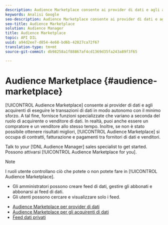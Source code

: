 ```yaml
---
description: Audience Marketplace consente ai provider di dati e agli acquirenti di eseguire le transazioni di dati in modo self-service con il minimo sforzo. A tal fine, fornisce funzioni specializzate che variano a seconda del ruolo di acquirente o venditore di dati. In realtà, puoi anche essere un compratore e un venditore allo stesso tempo. Inoltre, se non è stato possibile ottenere risultati migliori, Audience Marketplace si occupa di contratti, fatturazione e pagamenti tra fornitori di dati e venditori.
keywords: Analisi Google
seo-description: Audience Marketplace consente ai provider di dati e agli acquirenti di eseguire le transazioni di dati in modo self-service con il minimo sforzo. A tal fine, fornisce funzioni specializzate che variano a seconda del ruolo di acquirente o venditore di dati. In realtà, puoi anche essere un compratore e un venditore allo stesso tempo. Inoltre, se non è stato possibile ottenere risultati migliori, Audience Marketplace si occupa di contratti, fatturazione e pagamenti tra fornitori di dati e venditori.
seo-title: Audience Marketplace
solution: Audience Manager
title: Audience Marketplace
topic: API DIL
uuid: a94d2ee7-d854-4e68-bd6b-42827ca72f67
translation-type: tm+mt
source-git-commit: db98258a1f88867af4cd1369d35fa243a89f3f65

---
```



# Audience Marketplace {#audience-marketplace}

[!UICONTROL Audience Marketplace] consente ai provider di dati e agli acquirenti di eseguire le transazioni di dati in modo autonomo con il minimo sforzo. A tal fine, fornisce funzioni specializzate che variano a seconda del ruolo di acquirente o venditore di dati. In realtà, puoi anche essere un compratore e un venditore allo stesso tempo. Inoltre, se non è stato possibile ottenere risultati migliori, [!UICONTROL Audience Marketplace] si occupa di contratti, fatturazione e pagamenti tra fornitori di dati e venditori.

Talk to your [!DNL Audience Manager] sales specialist to get started. Possono attivarsi [!UICONTROL Audience Marketplace for you].

>[!NOTE]
>
>I ruoli utente controllano ciò che potete o non potete fare in [!UICONTROL Audience Marketplace].
>
> * Gli amministratori possono creare feed di dati, gestire gli abbonati e abbonarsi ai feed di dati.
> * Gli utenti possono cercare e visualizzare solo i feed.


* [Audience Marketplace per provider di dati](/help/using/features/audience-marketplace/marketplace-data-providers/marketplace-data-providers.md)
* [Audience Marketplace per gli acquirenti di dati](/help/using/features/audience-marketplace/marketplace-data-buyers/marketplace-data-buyers.md)
* [Feed dati privati](/help/using/features/audience-marketplace/marketplace-private-feeds.md)
